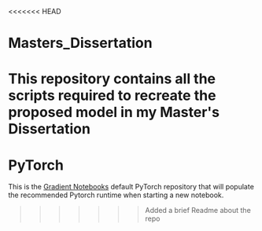 <<<<<<< HEAD
# Masters_Dissertation
This repository contains all the scripts required to recreate the proposed model in my Master's Dissertation
=======
# PyTorch
This is the [Gradient Notebooks](https://gradient.run/notebooks "Gradient Notebooks") default PyTorch repository that will populate the recommended Pytorch runtime when starting a new notebook.
>>>>>>> Added a brief Readme about the repo
